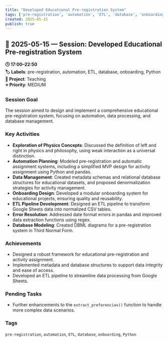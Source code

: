 ```yaml
---
title: "Developed Educational Pre-registration System"
tags: ['pre-registration', 'automation', 'ETL', 'database', 'onboarding', 'Python']
created: 2025-05-15
publish: true
---
```


## 📅 2025-05-15 — Session: Developed Educational Pre-registration System

**🕒 17:00–22:50**  
**🏷️ Labels**: pre-registration, automation, ETL, database, onboarding, Python  
**📂 Project**: Teaching  
**⭐ Priority**: MEDIUM  


### Session Goal
The session aimed to design and implement a comprehensive educational pre-registration system, focusing on automation, data processing, and database management.

### Key Activities
- **Exploration of Physics Concepts**: Discussed the definition of left and right in physics and philosophy, using weak interaction as a universal distinction.
- **Automation Planning**: Modeled pre-registration and automatic assignment systems, including a simplified MVP design for activity assignment using Python and pandas.
- **Data Management**: Created metadata schemas and relational database structures for educational datasets, and proposed denormalization strategies for activity management.
- **Onboarding Design**: Developed a modular onboarding system for educational projects, ensuring quality and reusability.
- **ETL Pipeline Development**: Designed an ETL pipeline to transform Google Sheets data into normalized CSV tables.
- **Error Resolution**: Addressed date format errors in pandas and improved data extraction functions using regex.
- **Database Modeling**: Created DBML diagrams for a pre-registration system in Third Normal Form.

### Achievements
- Designed a robust framework for educational pre-registration and activity assignment.
- Implemented metadata and database structures to support data integrity and ease of access.
- Developed an ETL pipeline to streamline data processing from Google Sheets.

### Pending Tasks
- Further enhancements to the `extract_preferencias()` function to handle more complex data scenarios.

### Tags
`pre-registration`, `automation`, `ETL`, `database`, `onboarding`, `Python`
